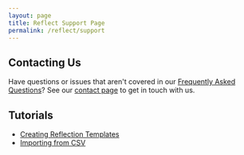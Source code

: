 ```yaml
---
layout: page
title: Reflect Support Page
permalink: /reflect/support
---
```


## Contacting Us

Have questions or issues that aren't covered in our [Frequently Asked Questions](/reflect/faq)? See our [contact page](/contact) to get in touch with us.

## Tutorials

- [Creating Reflection Templates](/reflect/tutorials/creating-reflections)
- [Importing from CSV](/reflect/tutorials/csv-import)
